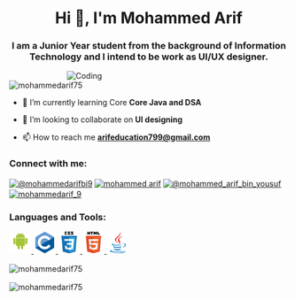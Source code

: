 
<h1 align="center">Hi 👋, I'm Mohammed Arif</h1>
<h3 align="center">I am a Junior Year student from the background of Information Technology and I intend to be work as UI/UX designer.</h3>
<img align="right" alt="Coding" width="400" src="https://i.pinimg.com/originals/e8/f4/53/e8f453469a3ec97ecd354df465d73913.gif">

<p align="left"> <img src="https://komarev.com/ghpvc/?username=mohammedarif75&label=Profile%20views&color=0e75b6&style=flat" alt="mohammedarif75" /> </p>

<p align="left"> <a href="https://twitter.com/@mohammedarifbi9" target="blank"></a> </p>

- 🌱 I’m currently learning Core **Core Java and DSA**

- 👯 I’m looking to collaborate on **UI designing**

- 📫 How to reach me **arifeducation799@gmail.com**

<h3 align="left">Connect with me:</h3>
<p align="left">
<a href="https://twitter.com/@mohammedarifbi9" target="blank"><img align="center" src="https://raw.githubusercontent.com/rahuldkjain/github-profile-readme-generator/master/src/images/icons/Social/twitter.svg" alt="@mohammedarifbi9" height="30" width="40" /></a>
<a href="https://linkedin.com/in/mohammed arif" target="blank"><img align="center" src="https://raw.githubusercontent.com/rahuldkjain/github-profile-readme-generator/master/src/images/icons/Social/linked-in-alt.svg" alt="mohammed arif" height="30" width="40" /></a>
<a href="https://instagram.com/@mohammed_arif_bin_yousuf" target="blank"><img align="center" src="https://raw.githubusercontent.com/rahuldkjain/github-profile-readme-generator/master/src/images/icons/Social/instagram.svg" alt="@mohammed_arif_bin_yousuf" height="30" width="40" /></a>
<a href="https://www.codechef.com/users/mohammedarif_9" target="blank"><img align="center" src="https://cdn.jsdelivr.net/npm/simple-icons@3.1.0/icons/codechef.svg" alt="mohammedarif_9" height="30" width="40" /></a>
</p>

<h3 align="left">Languages and Tools:</h3>
<p align="left"> <a href="https://developer.android.com" target="_blank" rel="noreferrer"> <img src="https://raw.githubusercontent.com/devicons/devicon/master/icons/android/android-original-wordmark.svg" alt="android" width="40" height="40"/> </a> <a href="https://www.cprogramming.com/" target="_blank" rel="noreferrer"> <img src="https://raw.githubusercontent.com/devicons/devicon/master/icons/c/c-original.svg" alt="c" width="40" height="40"/> </a> <a href="https://www.w3schools.com/css/" target="_blank" rel="noreferrer"> <img src="https://raw.githubusercontent.com/devicons/devicon/master/icons/css3/css3-original-wordmark.svg" alt="css3" width="40" height="40"/> </a> <a href="https://www.w3.org/html/" target="_blank" rel="noreferrer"> <img src="https://raw.githubusercontent.com/devicons/devicon/master/icons/html5/html5-original-wordmark.svg" alt="html5" width="40" height="40"/> </a> <a href="https://www.java.com" target="_blank" rel="noreferrer"> <img src="https://raw.githubusercontent.com/devicons/devicon/master/icons/java/java-original.svg" alt="java" width="40" height="40"/> </a> </p>

<p><img align="center" src="https://github-readme-stats.vercel.app/api/top-langs?username=mohammedarif75&show_icons=true&locale=en&layout=compact" alt="mohammedarif75" /></p>

<p><img align="center" src="https://github-readme-streak-stats.herokuapp.com/?user=mohammedarif75&" alt="mohammedarif75" /></p>
